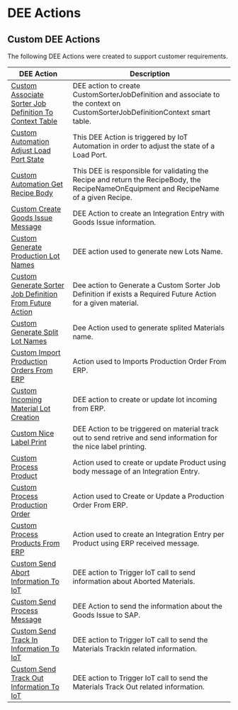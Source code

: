 # DEE Actions

## Custom DEE Actions

The following DEE Actions were created to support customer requirements.

| DEE Action                     | Description       |
| ------                    | ------            |
| [Custom Associate Sorter Job Definition To Context Table](/AMSOsram/techspec>artifacts>deeactions>CustomAssociateSorterJobDefinitionToContextTable) | DEE action to create CustomSorterJobDefinition and associate to the context on CustomSorterJobDefinitionContext smart table. |
| [Custom Automation Adjust Load Port State](/AMSOsram/techspec>artifacts>deeactions>CustomAutomationAdjustLoadPortState) | This DEE Action is triggered by IoT Automation in order to adjust the state of a Load Port. |
| [Custom Automation Get Recipe Body](/AMSOsram/techspec>artifacts>deeactions>CustomAutomationGetRecipeBody) | This DEE is responsible for validating the Recipe and return the RecipeBody, the RecipeNameOnEquipment and RecipeName of a given Recipe. |
| [Custom Create Goods Issue Message](/AMSOsram/techspec>artifacts>deeactions>CustomCreateGoodsIssueMessage) | DEE Action to create an Integration Entry with Goods Issue information. |
| [Custom Generate Production Lot Names](/AMSOsram/techspec>artifacts>deeactions>CustomGenerateProductionLotNames) | DEE action used to generate new Lots Name. |
| [Custom Generate Sorter Job Definition From Future Action](/AMSOsram/techspec>artifacts>deeactions>CustomGenerateSorterJobDefinitionFromFutureAction) | Dee action to Generate a Custom Sorter Job Definition if exists a Required Future Action for a given material. |
| [Custom Generate Split Lot Names](/AMSOsram/techspec>artifacts>deeactions>CustomGenerateSplitLotNames) | Dee Action used to generate splited Materials name. |
| [Custom Import Production Orders From ERP](/AMSOsram/techspec>artifacts>deeactions>CustomImportProductionOrdersFromERP) | Action used to Imports Production Order From ERP. |
| [Custom Incoming Material Lot Creation](/AMSOsram/techspec>artifacts>deeactions>CustomIncomingMaterialLotCreation) | DEE action to create or update lot incoming from ERP. |
| [Custom Nice Label Print](/AMSOsram/techspec>artifacts>deeactions>CustomNiceLabelPrint) | DEE Action to be triggered on material track out to send retrive and send information for the nice label printing. |
| [Custom Process Product](/AMSOsram/techspec>artifacts>deeactions>CustomProcessProduct) | Action used to create or update Product using body message of an Integration Entry. |
| [Custom Process Production Order](/AMSOsram/techspec>artifacts>deeactions>CustomProcessProductionOrder) | Action used to Create or Update a Production Order From ERP. |
| [Custom Process Products From ERP](/AMSOsram/techspec>artifacts>deeactions>CustomProcessProductsFromERP) | Action used to create an Integration Entry per Product using ERP received message. |
| [Custom Send Abort Information To IoT](/AMSOsram/techspec>artifacts>deeactions>CustomSendAbortInformationToIoT) | DEE action to Trigger IoT call to send information about Aborted Materials. |
| [Custom Send Process Message](/AMSOsram/techspec>artifacts>deeactions>CustomSendProcessMessage) | DEE Action to send the information about the Goods Issue to SAP. |
| [Custom Send Track In Information To IoT](/AMSOsram/techspec>artifacts>deeactions>CustomSendTrackInInformationToIoT) | DEE action to Trigger IoT call to send the Materials TrackIn related information. |
| [Custom Send Track Out Information To IoT](/AMSOsram/techspec>artifacts>deeactions>CustomSendTrackOutInformationToIoT) | DEE action to Trigger IoT call to send the Materials Track Out related information. |